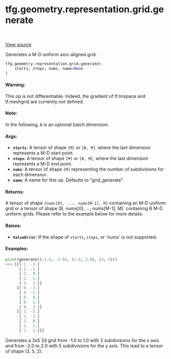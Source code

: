 <div itemscope itemtype="http://developers.google.com/ReferenceObject">
<meta itemprop="name" content="tfg.geometry.representation.grid.generate" />
<meta itemprop="path" content="Stable" />
</div>

# tfg.geometry.representation.grid.generate

<!-- Insert buttons and diff -->

<table class="tfo-notebook-buttons tfo-api" align="left">
</table>

<a target="_blank" href="https://github.com/tensorflow/graphics/blob/master/tensorflow_graphics/geometry/representation/grid.py">View source</a>



Generates a M-D uniform axis-aligned grid.

```python
tfg.geometry.representation.grid.generate(
    starts, stops, nums, name=None
)
```



<!-- Placeholder for "Used in" -->


#### Warning:

This op is not differentiable. Indeed, the gradient of tf.linspace and
tf.meshgrid are currently not defined.



#### Note:

In the following, `B` is an optional batch dimension.



#### Args:


* <b>`starts`</b>: A tensor of shape `[M]` or `[B, M]`, where the last dimension
  represents a M-D start point.
* <b>`stops`</b>: A tensor of shape `[M]` or `[B, M]`, where the last dimension
  represents a M-D end point.
* <b>`nums`</b>: A tensor of shape `[M]` representing the number of subdivisions for
  each dimension.
* <b>`name`</b>: A name for this op. Defaults to "grid_generate".


#### Returns:

A tensor of shape `[nums[0], ..., nums[M-1], M]` containing an M-D uniform
  grid or a tensor of shape [B, nums[0], ..., nums[M-1], M]` containing B
  M-D uniform grids. Please refer to the example below for more details.



#### Raises:


* <b>`ValueError`</b>: If the shape of `starts`, `stops`, or 'nums' is not supported.


#### Examples:

```python
print(generate((-1.0, -2.0), (1.0, 2.0), (3, 5)))
>>> [[[-1. -2.]
      [-1. -1.]
      [-1.  0.]
      [-1.  1.]
      [-1.  2.]]
     [[ 0. -2.]
      [ 0. -1.]
      [ 0.  0.]
      [ 0.  1.]
      [ 0.  2.]]
     [[ 1. -2.]
      [ 1. -1.]
      [ 1.  0.]
      [ 1.  1.]
      [ 1.  2.]]]
```
Generates a 3x5 2d grid from -1.0 to 1.0 with 3 subdivisions for the x
axis and from -2.0 to 2.0 with 5 subdivisions for the y axis. This lead to a
tensor of shape (3, 5, 2).
